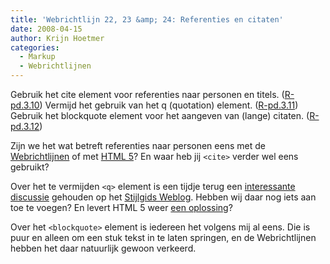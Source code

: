 ```yaml
---
title: 'Webrichtlijn 22, 23 &amp; 24: Referenties en citaten'
date: 2008-04-15
author: Krijn Hoetmer
categories: 
  - Markup
  - Webrichtlijnen
---
```

Gebruik het cite element voor referenties naar personen en titels. ([R-pd.3.10](http://www.webrichtlijnen.nl/handleiding/ontwikkeling/productie/beschrijvende-markup/het-schrijven-van/referenties-citaten/#r-pd-3-10)) Vermijd het gebruik van het q (quotation) element. ([R-pd.3.11](http://www.webrichtlijnen.nl/handleiding/ontwikkeling/productie/beschrijvende-markup/het-schrijven-van/referenties-citaten/#r-pd-3-11)) Gebruik het blockquote element voor het aangeven van (lange) citaten. ([R-pd.3.12](http://www.webrichtlijnen.nl/handleiding/ontwikkeling/productie/beschrijvende-markup/het-schrijven-van/referenties-citaten/#r-pd-3-12))

Zijn we het wat betreft referenties naar personen eens met de [Webrichtlijnen](http://www.webrichtlijnen.nl/handleiding/ontwikkeling/productie/beschrijvende-markup/het-schrijven-van/referenties-citaten/#referenties) of met [HTML 5](http://www.whatwg.org/specs/web-apps/current-work/multipage/section-text-level.html#the-cite)? En waar heb jij `<cite>` verder wel eens gebruikt?

Over het te vermijden `<q>` element is een tijdje terug een [interessante discussie](http://stijlgids.overheid.nl/actueel/weblog/afkortingen_en_citaten_aangeven/) gehouden op het [Stijlgids Weblog](http://stijlgids.overheid.nl/actueel/weblog/). Hebben wij daar nog iets aan toe te voegen? En levert HTML 5 weer [een oplossing](http://www.whatwg.org/specs/web-apps/current-work/multipage/section-text-level.html#q)?

Over het `<blockquote>` element is iedereen het volgens mij al eens. Die is puur en alleen om een stuk tekst in te laten springen, en de Webrichtlijnen hebben het daar natuurlijk gewoon verkeerd.
